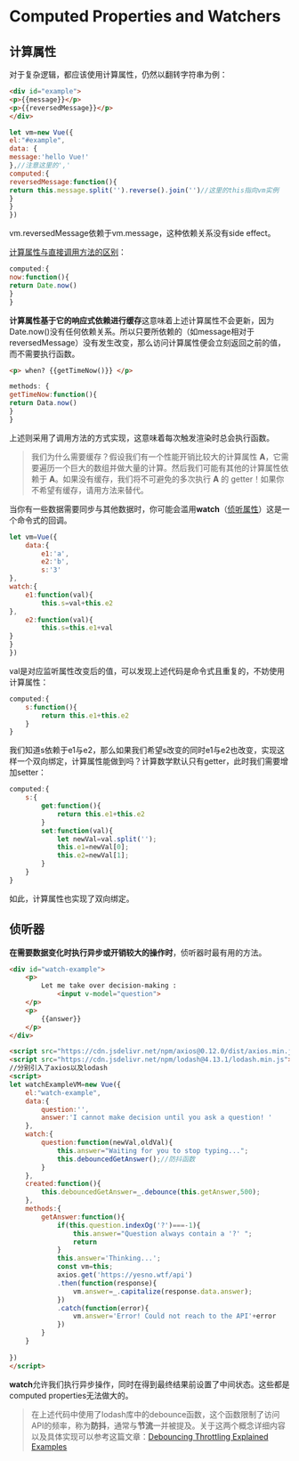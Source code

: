 # Computed Properties and Watchers

## 计算属性

 对于复杂逻辑，都应该使用计算属性，仍然以翻转字符串为例：

```html
<div id="example">
<p>{{message}}</p>
<p>{{reversedMessage}}</p>
</div>
```

```js
let vm=new Vue({
el:"#example",
data: {
message:'hello Vue!'
},//注意这里的','
computed:{
reversedMessage:function(){
return this.message.split('').reverse().join('')//这里的this指向vm实例
}
}
})
```

vm.reversedMessage依赖于vm.message，这种依赖关系没有side effect。

<u>计算属性与直接调用方法的区别</u>：

```js
computed:{
now:function(){
return Date.now()
}
}
```

**计算属性基于它的响应式依赖进行缓存**这意味着上述计算属性不会更新，因为Date.now()没有任何依赖关系。所以只要所依赖的（如message相对于reversedMessage）没有发生改变，那么访问计算属性便会立刻返回之前的值，而不需要执行函数。

```html
<p> when? {{getTimeNow()}} </p>
```

```js
methods: {
getTimeNow:function(){
return Data.now()
}
}
```

上述则采用了调用方法的方式实现，这意味着每次触发渲染时总会执行函数。

> 我们为什么需要缓存？假设我们有一个性能开销比较大的计算属性 **A**，它需要遍历一个巨大的数组并做大量的计算。然后我们可能有其他的计算属性依赖于 **A**。如果没有缓存，我们将不可避免的多次执行 **A** 的 getter！如果你不希望有缓存，请用方法来替代。

当你有一些数据需要同步与其他数据时，你可能会滥用**watch**（<u>侦听属性</u>）这是一个命令式的回调。

```js
let vm=Vue({
	data:{
		e1:'a',
		e2:'b',
		s:'3'
},
watch:{
	e1:function(val){
		this.s=val+this.e2
},
	e2:function(val){
		this.s=this.e1+val
}
}
})
```

val是对应监听属性改变后的值，可以发现上述代码是命令式且重复的，不妨使用计算属性：

```js
computed:{
    s:function(){
        return this.e1+this.e2
    }
}
```

我们知道s依赖于e1与e2，那么如果我们希望s改变的同时e1与e2也改变，实现这样一个双向绑定，计算属性能做到吗？计算数学默认只有getter，此时我们需要增加setter：

```js
computed:{
    s:{
        get:function(){
            return this.e1+this.e2
        }
        set:function(val){
            let newVal=val.split('');
            this.e1=newVal[0];
            this.e2=newVal[1];
        }
    }
}
```

如此，计算属性也实现了双向绑定。

## 侦听器

**在需要数据变化时执行异步或开销较大的操作时**，侦听器时最有用的方法。

```html
<div id="watch-example">
    <p>
        Let me take over decision-making :
            <input v-model="question">
    </p>
    <p>
        {{answer}}
    </p>
</div>
```

```html
<script src="https://cdn.jsdelivr.net/npm/axios@0.12.0/dist/axios.min.js"></script>
<script src="https://cdn.jsdelivr.net/npm/lodash@4.13.1/lodash.min.js"></script>
//分别引入了axios以及lodash
<script>
let watchExampleVM=new Vue({
    el:"watch-example",
    data:{
        question:'',
        answer:'I cannot make decision until you ask a question! '
    },
    watch:{
        question:function(newVal,oldVal){
            this.answer="Waiting for you to stop typing...";
            this.debouncedGetAnswer();//防抖函数
        }
    },
    created:function(){
        this.debouncedGetAnswer=_.debounce(this.getAnswer,500);
    },
    methods:{
        getAnswer:function(){
            if(this.question.indexOg('?')===-1){
                this.answer="Question always contain a '?' ";
                return
            }
            this.answer='Thinking...';
            const vm=this;
            axios.get('https://yesno.wtf/api')
            .then(function(response){
                vm.answer=_.capitalize(response.data.answer);
            })
            .catch(function(error){
                vm.answer='Error! Could not reach to the API'+error
            })
        }
    }
    
})
</script>
```

**watch**允许我们执行异步操作，同时在得到最终结果前设置了中间状态。这些都是computed properties无法做大的。

> 在上述代码中使用了lodash库中的debounce函数，这个函数限制了访问API的频率，称为**防抖**，通常与**节流**一并被提及。关于这两个概念详细内容以及具体实现可以参考这篇文章：[Debouncing Throttling Explained Examples](https://css-tricks.com/debouncing-throttling-explained-examples/)

